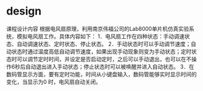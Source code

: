 # design
课程设计内容
根据电风扇原理，利用南京伟福公司的Lab8000单片机仿真实验系统，模拟电风扇工作。具体内容如下： 
1．电风扇工作在四种状态：手动调速状态、自动调速状态、定时状态、停止状态。
2．手动状态时可以手动调节速度；自动状态时通过温度高低自动调节速度，如果出现手动现象则变为手动状态；定时状态时可以调节定时时间，并设定是否启动定时，之后可以手动退出，也可以在不操作6秒后自动退出进入手动状态；停止状态时可以被唤醒并进入自动状态。
3．在数码管显示方面，要有定时功能，时间从小键盘输入，数码管能够实时显示时间的变化，当显示为0 时，电风扇自动关闭。
